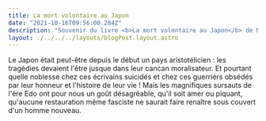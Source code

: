 ```yaml
---
title: La mort volontaire au Japon
date: "2021-10-16T09:56:00.284Z"
description: "Souvenir du livre <b>La mort volontaire au Japon</b> de Maurice Pinguet"
layout: ./../../../layouts/blogPost.layout.astro
---
```


Le Japon était peut-être depuis le début un pays aristotélicien : les tragédies devaient l'être jusque dans leur cancan moralisateur. Et pourtant quelle noblesse chez ces écrivains suicidés et chez ces guerriers obsédés par leur honneur et l'histoire de leur vie ! Mais les magnifiques sursauts de l'ère Edo ont pour nous un goût désagréable, qu'il soit amer ou piquant, qu'aucune restauration même fasciste ne saurait faire renaître sous couvert d'un homme nouveau.
